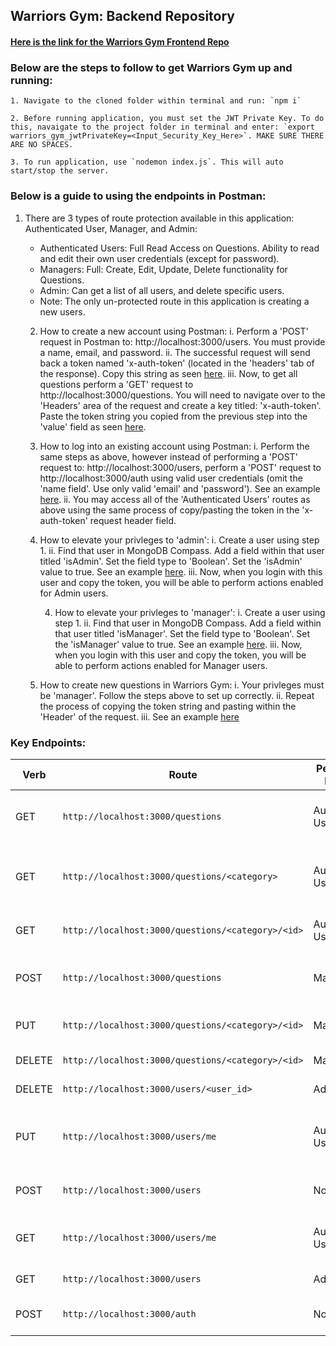 ## Warriors Gym: Backend Repository 

#### [Here is the link for the Warriors Gym Frontend Repo](google.com)

### Below are the steps to follow to get Warriors Gym up and running:

    1. Navigate to the cloned folder within terminal and run: `npm i`

    2. Before running application, you must set the JWT Private Key. To do this, navaigate to the project folder in terminal and enter: `export warriors_gym_jwtPrivateKey=<Input_Security_Key_Here>`. MAKE SURE THERE ARE NO SPACES.

    3. To run application, use `nodemon index.js`. This will auto start/stop the server.

### Below is a guide to using the endpoints in Postman:

1. There are 3 types of route protection available in this application: Authenticated User, Manager, and Admin:
    * Authenticated Users: Full Read Access on Questions. Ability to read and edit their own user credentials (except for password). 
    * Managers: Full: Create, Edit, Update, Delete functionality for Questions.
    * Admin: Can get a list of all users, and delete specific users. 
    * Note: The only un-protected route in this application is creating a new users. 

    2. How to create a new account using Postman:
        i. Perform a 'POST' request in Postman to: http://localhost:3000/users. You must provide a name, email, and password.
        ii. The successful request will send back a token named 'x-auth-token' (located in the 'headers' tab of the response). Copy this string as seen [here](https://user-images.githubusercontent.com/56521797/103183101-50d58780-4865-11eb-8c4d-8292e3d78955.png).
        iii. Now, to get all questions perform a 'GET' request to http://localhost:3000/questions. You will need to navigate over to the 'Headers' area of the request and create a key titled: 'x-auth-token'. Paste the token string you copied from the previous step into the 'value' field as seen [here](https://user-images.githubusercontent.com/56521797/103183252-fc7ed780-4865-11eb-9d0a-7c362c7240e0.png).

    3. How to log into an existing account using Postman:
        i. Perform the same steps as above, however instead of performing a 'POST' request to: http://localhost:3000/users, perform a 'POST' request to http://localhost:3000/auth using valid user credentials (omit the 'name field'. Use only valid 'email' and 'password'). See an example [here](https://user-images.githubusercontent.com/56521797/103183825-b88dd180-4869-11eb-8c14-2b1a9115a4ce.png).
        ii. You may access all of the 'Authenticated Users' routes as above using the same process of copy/pasting the token in the 'x-auth-token' request header field. 

    4. How to elevate your privleges to 'admin':
        i. Create a user using step 1.
        ii. Find that user in MongoDB Compass. Add a field within that user titled 'isAdmin'. Set the field type to 'Boolean'. Set the 'isAdmin' value to true. See an example [here](https://user-images.githubusercontent.com/56521797/103184394-dd377880-486c-11eb-8e81-b89bee5b42b9.png).
        iii. Now, when you login with this user and copy the token, you will be able to perform actions enabled for Admin users.

        4. How to elevate your privleges to 'manager':
        i. Create a user using step 1.
        ii. Find that user in MongoDB Compass. Add a field within that user titled 'isManager'. Set the field type to 'Boolean'. Set the 'isManager' value to true. See an example [here](https://user-images.githubusercontent.com/56521797/103184423-15d75200-486d-11eb-9a5b-d0e721a18794.png).
        iii. Now, when you login with this user and copy the token, you will be able to perform actions enabled for Manager users.
    
    5. How to create new questions in Warriors Gym:
        i. Your privleges must be 'manager'. Follow the steps above to set up correctly.
        ii. Repeat the process of copying the token string and pasting within the 'Header' of the request.
        iii. See an example [here](https://user-images.githubusercontent.com/56521797/103185832-f5aa9180-4872-11eb-9c81-0dc28bb3317d.png)
    

### Key Endpoints:

Verb | Route                                                        | Permissions Required | Description 
------ | ---------------------------------------------------------- | -------------------- | ------------------
GET    | `http://localhost:3000/questions`                          | Authenticated User   | Get all questions in the Database 
GET    | `http://localhost:3000/questions/<category>`               | Authenticated User   | Get all questions within a specific category
GET    | `http://localhost:3000/questions/<category>/<id>`          | Authenticated User   | Get a specific question
POST   | `http://localhost:3000/questions`                          | Manager              | Add a quesiton to the database 
PUT    | `http://localhost:3000/questions/<category>/<id>`          | Manager              | Edit a specific question 
DELETE | `http://localhost:3000/questions/<category>/<id>`          | Manager              | Delete a question 
DELETE | `http://localhost:3000/users/<user_id>`                    | Admin                | Delete a user
PUT    | `http://localhost:3000/users/me`                           | Authenticated User   | Edit your user credentials (not password)
POST   | `http://localhost:3000/users`                              | None                 | Sign up for Warriors Gym
GET    | `http://localhost:3000/users/me`                           | Authenticated User   | Get user credentials for your account
GET    | `http://localhost:3000/users`                              | Admin                | Get a list of all users
POST   | `http://localhost:3000/auth`                               | None                 | Log into Warriors Gym 


